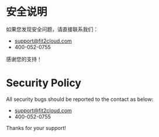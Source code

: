 # 安全说明

如果您发现安全问题，请直接联系我们：

- support@fit2cloud.com
- 400-052-0755

感谢您的支持！

# Security Policy

All security bugs should be reported to the contact as below:

- support@fit2cloud.com
- 400-052-0755

Thanks for your support!